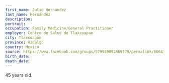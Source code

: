 ```yaml
---
first_name: Julio Hernández
last_name: Hernández
description: 
portrait: 
occupation: Family Medicine/General Practitioner
employer: Centro de Salud de Tlaxcoapan
city: Tlaxcoapan
province: Hidalgo
country: Mexico
source: https://www.facebook.com/groups/579989892869779/permalink/606435896891845/
birth_date: 
death_date: 
---
```


45 years old.